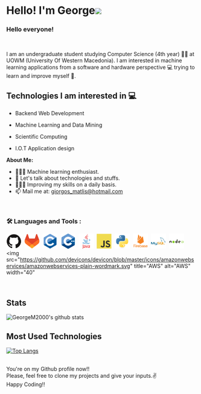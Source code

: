 # Hello! I'm George<img src="https://github.com/TheDudeThatCode/TheDudeThatCode/blob/master/Assets/Developer.gif" width="80px">

### Hello everyone!&nbsp;<!--<img src="https://github.com/TheDudeThatCode/TheDudeThatCode/blob/master/Assets/Hi.gif" width="29px">-->

<br />

I am an undergraduate student studying Computer Science (4th year) 👨‍💻 at UOWM (University Of Western Macedonia). I am interested in machine learning applications from a software and hardware perspective 💻 trying to learn and improve myself 🚀.
<br/>

## Technologies I am interested in :computer:

- Backend Web Development
- Machine Learning and Data Mining
- Scientific Computing
- I.O.T Application design

  <!-- <br/>
  <br/>
  <img align="right" alt="GIF" src="https://media.giphy.com/media/ZVik7pBtu9dNS/giphy.gif" />
  </br> -->

**About Me:**

- 👨🏽‍💻 Machine learning enthusiast.
- 💬 Let's talk about technologies and stuffs.
- 👨🏽‍💼 Improving my skills on a daily basis.
- 📫 Mail me at: giorgos_matlis@hotmail.com
<br/>

### :hammer_and_wrench: Languages and Tools :


<img src="https://github.com/devicons/devicon/blob/master/icons/github/github-original.svg" title="github" alt="github" width="40" height="40"/>&nbsp;
<img src="https://github.com/devicons/devicon/blob/master/icons/gitlab/gitlab-original.svg" title="gitlab" alt="gitlab" width="40" height="40"/>&nbsp;
<img src="https://github.com/devicons/devicon/blob/master/icons/c/c-original.svg" title="C" alt="C" width="40" height="40"/>&nbsp;
<img src="https://github.com/devicons/devicon/blob/master/icons/cplusplus/cplusplus-original.svg" title="C++" alt="C++" width="40" height="40"/>&nbsp;
<img src="https://github.com/devicons/devicon/blob/master/icons/java/java-original-wordmark.svg" title="Java" alt="Java" width="40" height="40"/>&nbsp;
<img src="https://github.com/devicons/devicon/blob/master/icons/javascript/javascript-original.svg" title="JavaScript" alt="JavaScript" width="40" height="40"/>&nbsp;
<img src="https://github.com/devicons/devicon/blob/master/icons/python/python-original.svg" title="Python" alt="Python" width="40" height="40"/>&nbsp;
<img src="https://github.com/devicons/devicon/blob/master/icons/firebase/firebase-plain-wordmark.svg" title="Firebase" alt="Firebase" width="40" height="40"/>&nbsp;
<img src="https://github.com/devicons/devicon/blob/master/icons/mysql/mysql-original-wordmark.svg" title="MySQL"  alt="MySQL" width="40" height="40"/>&nbsp;
<img src="https://github.com/devicons/devicon/blob/master/icons/nodejs/nodejs-original-wordmark.svg" title="NodeJS" alt="NodeJS" width="40" height="40"/>&nbsp;
<img src="https://github.com/devicons/devicon/blob/master/icons/amazonwebservices/amazonwebservices-plain-wordmark.svg" title="AWS" alt="AWS" width="40" 

<br/>

## Stats

![GeorgeM2000's github stats](https://github-readme-stats.vercel.app/api?username=GeorgeM2000&show_icons=true&theme=dracula)

## Most Used Technologies
[![Top Langs](https://github-readme-stats.vercel.app/api/top-langs/?username=GeorgeM2000)](https://github.com/anuraghazra/github-readme-stats)


</br>
You're on my Github profile now!!
<br/>
Please, feel free to clone my projects and give your inputs.✌
<br/>
Happy Coding!!
